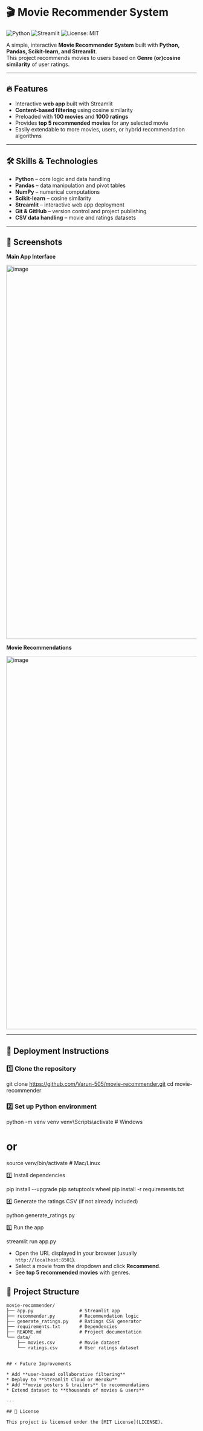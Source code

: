 # 🎬 Movie Recommender System

![Python](https://img.shields.io/badge/Python-3.11-blue?logo=python&logoColor=yellow)
![Streamlit](https://img.shields.io/badge/Streamlit-1.26-orange?logo=streamlit&logoColor=white)
![License: MIT](https://img.shields.io/badge/License-MIT-green)

A simple, interactive **Movie Recommender System** built with **Python, Pandas, Scikit-learn, and Streamlit**.  
This project recommends movies to users based on **Genre (or)cosine similarity** of user ratings.

---

## 🔥 Features

- Interactive **web app** built with Streamlit
- **Content-based filtering** using cosine similarity
- Preloaded with **100 movies** and **1000 ratings**
- Provides **top 5 recommended movies** for any selected movie
- Easily extendable to more movies, users, or hybrid recommendation algorithms

---

## 🛠️ Skills & Technologies

- **Python** – core logic and data handling  
- **Pandas** – data manipulation and pivot tables  
- **NumPy** – numerical computations  
- **Scikit-learn** – cosine similarity  
- **Streamlit** – interactive web app deployment  
- **Git & GitHub** – version control and project publishing  
- **CSV data handling** – movie and ratings datasets

---

## 📸 Screenshots

**Main App Interface**

<img width="1856" height="988" alt="image" src="https://github.com/user-attachments/assets/ba958c71-104d-4008-a845-7efa017f542d" />

**Movie Recommendations**

<img width="1897" height="986" alt="image" src="https://github.com/user-attachments/assets/c58c1206-7202-4d3a-9dfb-7efa365d66d3" />

---

## 🚀 Deployment Instructions

### 1️⃣ Clone the repository

git clone https://github.com/Varun-505/movie-recommender.git
cd movie-recommender

### 2️⃣ Set up Python environment

python -m venv venv
venv\Scripts\activate      # Windows
# or
source venv/bin/activate   # Mac/Linux

3️⃣ Install dependencies

pip install --upgrade pip setuptools wheel
pip install -r requirements.txt

4️⃣ Generate the ratings CSV (if not already included)

python generate_ratings.py

5️⃣ Run the app

streamlit run app.py

* Open the URL displayed in your browser (usually `http://localhost:8501`).
* Select a movie from the dropdown and click **Recommend**.
* See **top 5 recommended movies** with genres.

## 📂 Project Structure

```text
movie-recommender/
├── app.py                 # Streamlit app
├── recommender.py         # Recommendation logic
├── generate_ratings.py    # Ratings CSV generator
├── requirements.txt       # Dependencies
├── README.md              # Project documentation
└── data/
    ├── movies.csv         # Movie dataset
    └── ratings.csv        # User ratings dataset


## ⚡ Future Improvements

* Add **user-based collaborative filtering**
* Deploy to **Streamlit Cloud or Heroku**
* Add **movie posters & trailers** to recommendations
* Extend dataset to **thousands of movies & users**

---

## 📄 License

This project is licensed under the [MIT License](LICENSE).

```
